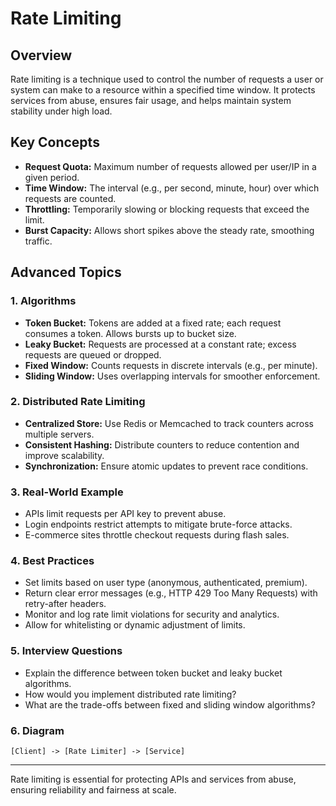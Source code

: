 # Rate Limiting

## Overview
Rate limiting is a technique used to control the number of requests a user or system can make to a resource within a specified time window. It protects services from abuse, ensures fair usage, and helps maintain system stability under high load.

## Key Concepts
- **Request Quota:** Maximum number of requests allowed per user/IP in a given period.
- **Time Window:** The interval (e.g., per second, minute, hour) over which requests are counted.
- **Throttling:** Temporarily slowing or blocking requests that exceed the limit.
- **Burst Capacity:** Allows short spikes above the steady rate, smoothing traffic.

## Advanced Topics
### 1. Algorithms
- **Token Bucket:** Tokens are added at a fixed rate; each request consumes a token. Allows bursts up to bucket size.
- **Leaky Bucket:** Requests are processed at a constant rate; excess requests are queued or dropped.
- **Fixed Window:** Counts requests in discrete intervals (e.g., per minute).
- **Sliding Window:** Uses overlapping intervals for smoother enforcement.

### 2. Distributed Rate Limiting
- **Centralized Store:** Use Redis or Memcached to track counters across multiple servers.
- **Consistent Hashing:** Distribute counters to reduce contention and improve scalability.
- **Synchronization:** Ensure atomic updates to prevent race conditions.

### 3. Real-World Example
- APIs limit requests per API key to prevent abuse.
- Login endpoints restrict attempts to mitigate brute-force attacks.
- E-commerce sites throttle checkout requests during flash sales.

### 4. Best Practices
- Set limits based on user type (anonymous, authenticated, premium).
- Return clear error messages (e.g., HTTP 429 Too Many Requests) with retry-after headers.
- Monitor and log rate limit violations for security and analytics.
- Allow for whitelisting or dynamic adjustment of limits.

### 5. Interview Questions
- Explain the difference between token bucket and leaky bucket algorithms.
- How would you implement distributed rate limiting?
- What are the trade-offs between fixed and sliding window algorithms?

### 6. Diagram
```
[Client] -> [Rate Limiter] -> [Service]
```

---
Rate limiting is essential for protecting APIs and services from abuse, ensuring reliability and fairness at scale.